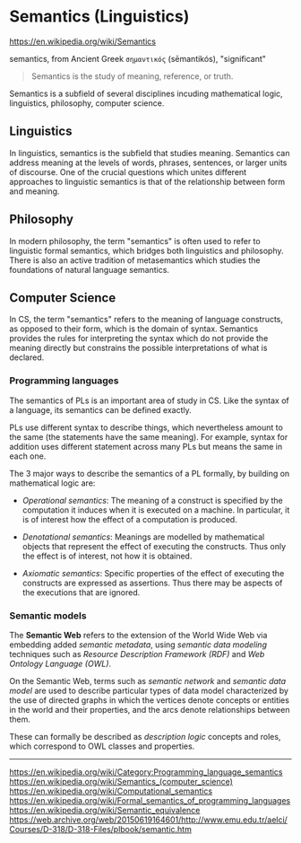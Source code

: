# Semantics (Linguistics)

https://en.wikipedia.org/wiki/Semantics

semantics, from Ancient Greek `σημαντικός` (sēmantikós), "significant"

> Semantics is the study of meaning, reference, or truth.

Semantics is a subfield of several disciplines incuding mathematical logic, linguistics, philosophy, computer science.




## Linguistics

In linguistics, semantics is the subfield that studies meaning. Semantics can address meaning at the levels of words, phrases, sentences, or larger units of discourse. One of the crucial questions which unites different approaches to linguistic semantics is that of the relationship between form and meaning.

## Philosophy

In modern philosophy, the term "semantics" is often used to refer to linguistic formal semantics, which bridges both linguistics and philosophy. There is also an active tradition of metasemantics which studies the foundations of natural language semantics.

## Computer Science

In CS, the term "semantics" refers to the meaning of language constructs, as opposed to their form, which is the domain of syntax. Semantics provides the rules for interpreting the syntax which do not provide the meaning directly but constrains the possible interpretations of what is declared.

### Programming languages

The semantics of PLs is an important area of study in CS. Like the syntax of a language, its semantics can be defined exactly.

PLs use different syntax to describe things, which nevertheless amount to the same (the statements have the same meaning). For example, syntax for addition uses different statement across many PLs but means the same in each one.

The 3 major ways to describe the semantics of a PL formally, by building on mathematical logic are:

- *Operational semantics*: The meaning of a construct is specified by the computation it induces when it is executed on a machine. In particular, it is of interest how the effect of a computation is produced.

- *Denotational semantics*: Meanings are modelled by mathematical objects that represent the effect of executing the constructs. Thus only the effect is of interest, not how it is obtained.

- *Axiomatic semantics*: Specific properties of the effect of executing the constructs are expressed as assertions. Thus there may be aspects of the executions that are ignored.


### Semantic models

The **Semantic Web** refers to the extension of the World Wide Web via embedding added *semantic metadata*, using *semantic data modeling* techniques such as *Resource Description Framework (RDF)* and *Web Ontology Language (OWL)*.

On the Semantic Web, terms such as *semantic network* and *semantic data model* are used to describe particular types of data model characterized by the use of directed graphs in which the vertices denote concepts or entities in the world and their properties, and the arcs denote relationships between them.

These can formally be described as *description logic* concepts and roles, which correspond to OWL classes and properties.




---

https://en.wikipedia.org/wiki/Category:Programming_language_semantics
https://en.wikipedia.org/wiki/Semantics_(computer_science)
https://en.wikipedia.org/wiki/Computational_semantics
https://en.wikipedia.org/wiki/Formal_semantics_of_programming_languages
https://en.wikipedia.org/wiki/Semantic_equivalence
https://web.archive.org/web/20150619164601/http://www.emu.edu.tr/aelci/Courses/D-318/D-318-Files/plbook/semantic.htm
